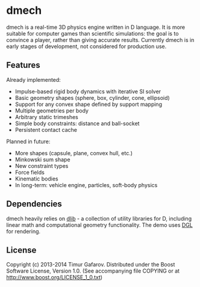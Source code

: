 dmech
=====
dmech is a real-time 3D physics engine written in D language. It is more suitable for computer games than scientific simulations: the goal is to convince a player, rather than giving accurate results. Currently dmech is in early stages of development, not considered for production use.

Features
--------
Already implemented:
* Impulse-based rigid body dynamics with iterative SI solver
* Basic geometry shapes (sphere, box, cylinder, cone, ellipsoid)
* Support for any convex shape defined by support mapping
* Multiple geometries per body
* Arbitrary static trimeshes
* Simple body constraints: distance and ball-socket
* Persistent contact cache

Planned in future:
* More shapes (capsule, plane, convex hull, etc.)
* Minkowski sum shape
* New constraint types
* Force fields
* Kinematic bodies
* In long-term: vehicle engine, particles, soft-body physics

Dependencies
------------
dmech heavily relies on [dlib](http://github.com/gecko0307/dlib) - a collection of utility libraries for D, including linear math and computational geometry functionality. The demo uses [DGL](http://github.com/gecko0307/dgl) for rendering.

License
-------
Copyright (c) 2013-2014 Timur Gafarov.
Distributed under the Boost Software License, Version 1.0. (See accompanying file COPYING or at http://www.boost.org/LICENSE_1_0.txt)

